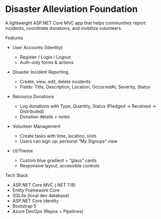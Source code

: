 # Disaster Alleviation Foundation 

A lightweight ASP.NET Core MVC app that helps communities report incidents, coordinate donations, and mobilize volunteers.


Features

- User Accounts (Identity)
  - Register / Login / Logout
  - Auth-only forms & actions

- Disaster Incident Reporting
  - Create, view, edit, delete incidents
  - Fields: Title, Description, Location, OccurredAt, Severity, Status

- Resource Donations
  - Log donations with Type, Quantity, Status (Pledged → Received → Distributed)
  - Donation details + notes

- Volunteer Management
  - Create tasks with time, location, slots
  - Users can sign up; personal “My Signups” view

- UI/Theme
  - Custom blue gradient + “glass” cards
  - Responsive layout, accessible controls


Tech Stack

- ASP.NET Core MVC (.NET 7/8)
- Entity Framework Core
- SQLite (local dev database)
- ASP.NET Core Identity
- Bootstrap 5 
- Azure DevOps (Repos + Pipelines)


